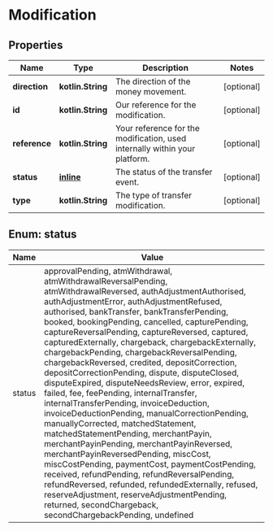 
# Modification

## Properties
Name | Type | Description | Notes
------------ | ------------- | ------------- | -------------
**direction** | **kotlin.String** | The direction of the money movement. |  [optional]
**id** | **kotlin.String** | Our reference for the modification. |  [optional]
**reference** | **kotlin.String** | Your reference for the modification, used internally within your platform. |  [optional]
**status** | [**inline**](#Status) | The status of the transfer event. |  [optional]
**type** | **kotlin.String** | The type of transfer modification. |  [optional]


<a name="Status"></a>
## Enum: status
Name | Value
---- | -----
status | approvalPending, atmWithdrawal, atmWithdrawalReversalPending, atmWithdrawalReversed, authAdjustmentAuthorised, authAdjustmentError, authAdjustmentRefused, authorised, bankTransfer, bankTransferPending, booked, bookingPending, cancelled, capturePending, captureReversalPending, captureReversed, captured, capturedExternally, chargeback, chargebackExternally, chargebackPending, chargebackReversalPending, chargebackReversed, credited, depositCorrection, depositCorrectionPending, dispute, disputeClosed, disputeExpired, disputeNeedsReview, error, expired, failed, fee, feePending, internalTransfer, internalTransferPending, invoiceDeduction, invoiceDeductionPending, manualCorrectionPending, manuallyCorrected, matchedStatement, matchedStatementPending, merchantPayin, merchantPayinPending, merchantPayinReversed, merchantPayinReversedPending, miscCost, miscCostPending, paymentCost, paymentCostPending, received, refundPending, refundReversalPending, refundReversed, refunded, refundedExternally, refused, reserveAdjustment, reserveAdjustmentPending, returned, secondChargeback, secondChargebackPending, undefined



